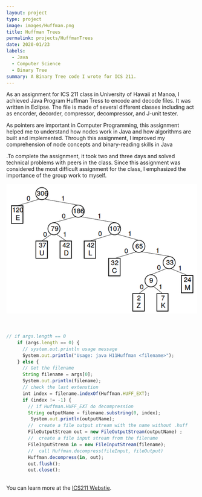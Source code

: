 ```yaml
---
layout: project
type: project
image: images/Huffman.png
title: Huffman Trees
permalink: projects/HuffmanTrees
date: 2020-01/23
labels:
  - Java
  - Computer Science
  - Binary Tree
summary: A Binary Tree code I wrote for ICS 211.
---
```





  As an assignment for ICS 211 class in University of Hawaii at Manoa, I achieved Java Program Huffman Tress to encode and decode files. It was written in Eclipse. The file is made of several different classes including act as encorder, decorder, compressor, decompressor, and J-unit tester. 

  As pointers are important in Computer Programming, this assignment helped me to understand how nodes work in Java and how algorithms are built and implemented. Through this assignment, I improved my comprehension of node concepts and binary-reading skills in Java
  
  .To complete the assignment, it took two and three days and solved technical problems with peers in the class. Since this assignment was considered the most difficult assignment for the class, I emphasized the importance of the group work to myself.


<div class="ui small rounded images">
  <img class="ui image" src="../images/Huffman-tree-Fig5.24.png">

  



```js


// if args.length == 0
    if (args.length == 0) {
      // system.out.println usage message
      System.out.println("Usage: java H11Huffman <filename>");
    } else {
      // Get the filename
      String filename = args[0];
      System.out.println(filename);
      // check the last extenstion
      int index = filename.indexOf(Huffman.HUFF_EXT);
      if (index != -1) {
        // if Huffman.HUFF_EXT do decompression
        String outputName = filename.substring(0, index);
         System.out.println(outputName);
        //  create a file output stream with the name without .huff
        FileOutputStream out = new FileOutputStream(outputName) ;
        //  create a file input stream from the filename
        FileInputStream in = new FileInputStream(filename);
        //  call Huffman.decompress(fileInput, fileOutput)
        Huffman.decompress(in, out);
        out.flush();
        out.close();
        
```

You can learn more at the [ICS211 Webstie](http://courses.ics.hawaii.edu/ics211f19-1/morea/120.trees/experience-H11.html).

